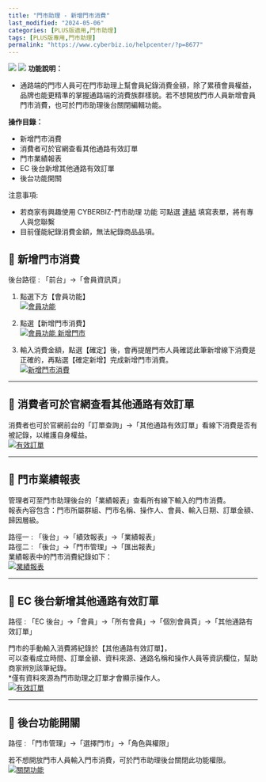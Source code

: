 ```yaml
---
title: "門市助理 - 新增門市消費"
last_modified: "2024-05-06"
categories: [PLUS版適用,門市助理]
tags: [PLUS版專用,門市助理]
permalink: "https://www.cyberbiz.io/helpcenter/?p=8677"
---
```


![](https://www.cyberbiz.io/support/wp-content/uploads/門市助理.png)
![](https://www.cyberbiz.io/helpcenter/wp-content/uploads/PLUS版3.png)
**功能說明：**  

* 通路端的門市人員可在門市助理上幫會員紀錄消費金額，除了累積會員權益，品牌也能更精準的掌握通路端的消費族群樣貌。若不想開放門市人員新增會員門市消費，也可於門市助理後台關閉編輯功能。

**操作目錄：**

* 新增門市消費
* 消費者可於官網查看其他通路有效訂單
* 門市業績報表
* EC 後台新增其他通路有效訂單
* 後台功能開關

注意事項:  

* 若商家有興趣使用 CYBERBIZ-門市助理 功能 可點選 [連結](https://docs.google.com/forms/d/e/1FAIpQLScAzqU3OckpsS-XBy3yvioKksDBazronFTuEl_RBonxCATHaQ/viewform) 填寫表單，將有專人與您聯繫
* 目前僅能紀錄消費金額，無法紀錄商品品項。

## 📌 新增門市消費


後台路徑 :  「前台」→「會員資訊頁」  


1. 點選下方【會員功能】  
[![會員功能](https://www.cyberbiz.io/support/wp-content/uploads/門市助理-新增門市消費01.png)](https://www.cyberbiz.io/support/wp-content/uploads/門市助理-新增門市消費01.png)



2. 點選【新增門市消費】  
[![會員功能 新增門市](https://www.cyberbiz.io/support/wp-content/uploads/門市助理-新增門市消費02.png)](https://www.cyberbiz.io/support/wp-content/uploads/門市助理-新增門市消費02.png)



3. 輸入消費金額，點選【確定】後，會再提醒門市人員確認此筆新增線下消費是正確的，再點選【確定新增】完成新增門市消費。  
[![新增門市消費](https://www.cyberbiz.io/support/wp-content/uploads/門市助理-新增門市消費03.png)](https://www.cyberbiz.io/support/wp-content/uploads/門市助理-新增門市消費03.png)



* * *

## 📌 消費者可於官網查看其他通路有效訂單


消費者也可於官網前台的「訂單查詢」→「其他通路有效訂單」看線下消費是否有被記錄，以維護自身權益。  
[![有效訂單](https://www.cyberbiz.io/support/wp-content/uploads/門市助理-新增門市消費04.png)](https://www.cyberbiz.io/support/wp-content/uploads/門市助理-新增門市消費04.png)

* * *

## 📌 門市業績報表


管理者可至門市助理後台的「業績報表」查看所有線下輸入的門市消費。  
報表內容包含：門市所屬群組、門市名稱、操作人、會員、輸入日期、訂單金額、歸因層級。  

路徑一 : 「後台」→「績效報表」→「業績報表」  
路徑二 : 「後台」→「門市管理」→「匯出報表」  
業績報表中的門市消費紀錄如下：  
[![業績報表](https://www.cyberbiz.io/support/wp-content/uploads/門市助理-新增門市消費05.png)](https://www.cyberbiz.io/support/wp-content/uploads/門市助理-新增門市消費05.png)

* * *

## 📌 EC 後台新增其他通路有效訂單


路徑 : 「EC 後台」→「會員」→「所有會員」→「個別會員頁」→「其他通路有效訂單」  

門市的手動輸入消費將紀錄於【其他通路有效訂單】，  
可以查看成立時間、訂單金額、資料來源、通路名稱和操作人員等資訊欄位，幫助商家辨別該筆紀錄。  
*僅有資料來源為門市助理之訂單才會顯示操作人。   
[![有效訂單](https://www.cyberbiz.io/support/wp-content/uploads/門市助理-新增門市消費06.png)](https://www.cyberbiz.io/support/wp-content/uploads/門市助理-新增門市消費06.png)

* * *

## 📌 後台功能開關


路徑 : 「門市管理」→「選擇門市」→「角色與權限」  

若不想開放門市人員輸入門市消費，可於門市助理後台關閉此功能權限。  
[![關閉功能](https://www.cyberbiz.io/support/wp-content/uploads/門市助理-新增門市消費07.png)](https://www.cyberbiz.io/support/wp-content/uploads/門市助理-新增門市消費07.png)

